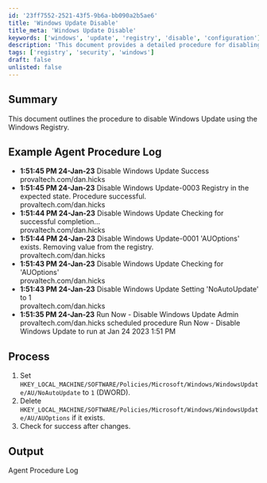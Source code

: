 ```yaml
---
id: '23ff7552-2521-43f5-9b6a-bb090a2b5ae6'
title: 'Windows Update Disable'
title_meta: 'Windows Update Disable'
keywords: ['windows', 'update', 'registry', 'disable', 'configuration']
description: 'This document provides a detailed procedure for disabling Windows Update through registry modifications. It includes example logs from the agent procedure, outlining the steps taken to change registry settings and verify success.'
tags: ['registry', 'security', 'windows']
draft: false
unlisted: false
---
```


## Summary

This document outlines the procedure to disable Windows Update using the Windows Registry.

## Example Agent Procedure Log

- **1:51:45 PM 24-Jan-23**   Disable Windows Update   Success  
  provaltech.com/dan.hicks  
- **1:51:45 PM 24-Jan-23**   Disable Windows Update-0003   Registry in the expected state. Procedure successful.  
  provaltech.com/dan.hicks  
- **1:51:44 PM 24-Jan-23**   Disable Windows Update   Checking for successful completion...  
  provaltech.com/dan.hicks  
- **1:51:44 PM 24-Jan-23**   Disable Windows Update-0001   'AUOptions' exists. Removing value from the registry.  
  provaltech.com/dan.hicks  
- **1:51:43 PM 24-Jan-23**   Disable Windows Update   Checking for 'AUOptions'  
  provaltech.com/dan.hicks  
- **1:51:43 PM 24-Jan-23**   Disable Windows Update   Setting 'NoAutoUpdate' to 1  
  provaltech.com/dan.hicks  
- **1:51:35 PM 24-Jan-23**   Run Now - Disable Windows Update   Admin provaltech.com/dan.hicks scheduled procedure Run Now - Disable Windows Update to run at Jan 24 2023 1:51 PM  

## Process

1. Set `HKEY_LOCAL_MACHINE/SOFTWARE/Policies/Microsoft/Windows/WindowsUpdate/AU/NoAutoUpdate` to `1` (DWORD).
2. Delete `HKEY_LOCAL_MACHINE/SOFTWARE/Policies/Microsoft/Windows/WindowsUpdate/AU/AUOptions` if it exists.
3. Check for success after changes.

## Output

Agent Procedure Log



